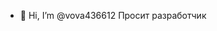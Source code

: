 - 👋 Hi, I’m @vova436612
Просит разработчик


<!---
vova436612/vova436612 is a ✨ special ✨ repository because its `README.md` (this file) appears on your GitHub profile.
You can click the Preview link to take a look at your changes.
--->
